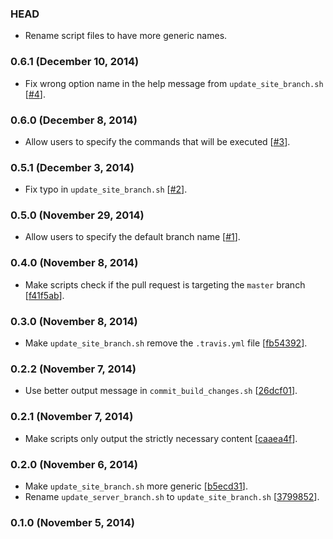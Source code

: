 ### HEAD

* Rename script files to have more generic names.

### 0.6.1 (December 10, 2014)

* Fix wrong option name in the help message from `update_site_branch.sh`
  [[#4](https://github.com/h5bp-bot/scripts/issues/4)].

### 0.6.0 (December 8, 2014)

* Allow users to specify the commands that will be executed
  [[#3](https://github.com/h5bp-bot/scripts/issues/3)].

### 0.5.1 (December 3, 2014)

* Fix typo in `update_site_branch.sh`
  [[#2](https://github.com/h5bp-bot/scripts/issues/2)].

### 0.5.0 (November 29, 2014)

* Allow users to specify the default branch name
  [[#1](https://github.com/h5bp-bot/scripts/issues/1)].

### 0.4.0 (November 8, 2014)

* Make scripts check if the pull request is targeting the `master` branch
  [[f41f5ab](https://github.com/h5bp-bot/scripts/commit/f41f5abe982971342fa9b1de6fee4cdc58a28b7d)].

### 0.3.0 (November 8, 2014)

* Make `update_site_branch.sh` remove the `.travis.yml` file
  [[fb54392](https://github.com/h5bp-bot/scripts/commit/fb54392f89d99a7dcc4bf268580cf28bbc59fcb9)].

### 0.2.2 (November 7, 2014)

* Use better output message in `commit_build_changes.sh`
  [[26dcf01](https://github.com/h5bp-bot/scripts/commit/26dcf013a24e6a99e8d057939915e98d04f70ffe)].

### 0.2.1 (November 7, 2014)

* Make scripts only output the strictly necessary content
  [[caaea4f](https://github.com/h5bp-bot/scripts/commit/caaea4f09687a906fb99b48a4b46e48ec00632c6)].

### 0.2.0 (November 6, 2014)

* Make `update_site_branch.sh` more generic
  [[b5ecd31](https://github.com/h5bp-bot/scripts/commit/b5ecd3196e43001719461ad2a4f945972d789f2f)].
* Rename `update_server_branch.sh` to `update_site_branch.sh`
  [[3799852](https://github.com/h5bp-bot/scripts/commit/3799852850e3790984f780252d4143aeda2ed127)].

### 0.1.0 (November 5, 2014)
